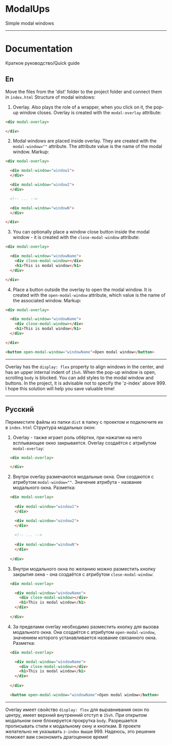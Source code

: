 # ModalUps
 Simple modal windows
 
____

# Documentation
 Краткое руководство/Quick guide
 
## En
Move the files from the 'dist' folder to the project folder and connect them in `index.html`
Structure of modal windows:
1. Overlay. Also plays the role of a wrapper, when you click on it, the pop-up window closes. Overlay is created with the `modal-overlay` attribute:
```html
<div modal-overlay>

</div>
```
2. Modal windows are placed inside overlay. They are created with the `modal-window=""` attribute. The attribute value is the name of the modal window. Markup:
```html
<div modal-overlay>

  <div modal-window="window1">
  </div>

  <div modal-window="window2">
  </div>

  <!-- ... -->

  <div modal-window="windowN">
  </div>

</div>
```
3. You can optionally place a window close button inside the modal window - it is created with the `close-modal-window` attribute:
```html
<div modal-overlay>

  <div modal-window="windowName">
    <div close-modal-window></div>
    <h1>This is modal window</h1>
  </div>

</div>
```
4. Place a button outside the overlay to open the modal window. It is created with the `open-modal-window` attribute, which value is the name of the associated window. Markup:
```html
<div modal-overlay>

  <div modal-window="windowName">
    <div close-modal-window></div>
    <h1>This is modal window</h1>
  </div>

</div>

<button open-modal-window="windowName">Open modal window</button>
```
____

Overlay has the `display: flex` property to align windows in the center, and has an upper internal indent of `15vh`.
When the pop-up window is open, scrolling `body` is blocked.
You can add styles to the modal window and buttons.
In the project, it is advisable not to specify the 'z-index' above 999.
I hope this solution will help you save valuable time!

____

## Русский

Переместите файлы из папки `dist` в папку с проектом и подключите их в `index.html`
Структура модальных окон:
1. Overlay - также играет роль обёртки, при нажатии на него всплывающее окно закрывается. Overlay создаётся с атрибутом `modal-overlay`: 
```html
  <div modal-overlay>

  </div>
```
2. Внутри overlay размечаются модальные окна. Они создаются с атрибутом `modal-window=""`. Значение атрибута - название модального окна. Разметка:
```html
  <div modal-overlay>
   
    <div modal-window="window1">
    </div>

    <div modal-window="window2">
    </div>
   
    <!-- ... -->
   
    <div modal-window="windowN">
    </div>
   
  </div>
```
3. Внутри модального окна по желанию можно разместить кнопку закрытия окна - она создаётся с атрибутом `close-modal-window`:
```html
  <div modal-overlay>

    <div modal-window="windowName">
      <div close-modal-window></div>
      <h1>This is modal window</h1>
    </div>
    
  </div>
```
4. За пределами overlay необходимо разместить кнопку для вызова модального окна. Она создаётся с атрибутом `open-modal-window`, значением которого устанавливается название связанного окна. Разметка:
```html
  <div modal-overlay>

    <div modal-window="windowName">
      <div close-modal-window></div>
      <h1>This is modal window</h1>
    </div>
    
  </div>

  <button open-modal-window="windowName">Open modal window</button>
```
____

Overlay имеет свойство `display: flex` для выравнивания окон по центру, имеет верхний внутренний отступ в `15vh`.
При открытом модальном окне блокируется прокрутка `body`.
Разрешается прописывать стили к модальному окну и кнопкам.
В проекте желательно не указывать `z-index` выше 999.
Надеюсь, это решение поможет вам сэкономить драгоценное время!
